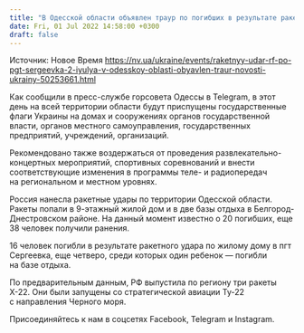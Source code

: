 ```yaml
---
title: "В Одесской области объявлен траур по погибших в результате ракетных атак РФ"
date: Fri, 01 Jul 2022 14:58:00 +0300
draft: false
---
```

Источник: Новое Время https://nv.ua/ukraine/events/raketnyy-udar-rf-po-pgt-sergeevka-2-iyulya-v-odesskoy-oblasti-obyavlen-traur-novosti-ukrainy-50253661.html


 Как сообщили в пресс-службе горсовета Одессы в Telegram, в этот день на всей территории области будут приспущены государственные флаги Украины на домах и сооружениях органов государственной власти, органов местного самоуправления, государственных предприятий, учреждений, организаций.

Рекомендовано также воздержаться от проведения развлекательно-концертных мероприятий, спортивных соревнований и внести соответствующие изменения в программы теле- и радиопередач на региональном и местном уровнях.

Россия нанесла ракетные удары по территории Одесской области. Ракеты попали в 9-этажный жилой дом и в две базы отдыха в Белгород-Днестровском районе. На данный момент известно о 20 погибших, еще 38 человек получили ранения.

16 человек погибли в результате ракетного удара по жилому дому в пгт Сергеевка, еще четверо, среди которых один ребенок — погибли на базе отдыха.

По предварительным данным, РФ выпустила по региону три ракеты Х-22. Они были запущены со стратегической авиации Ту-22 с направления Черного моря.

Присоединяйтесь к нам в соцсетях Facebook, Telegram и Instagram.
